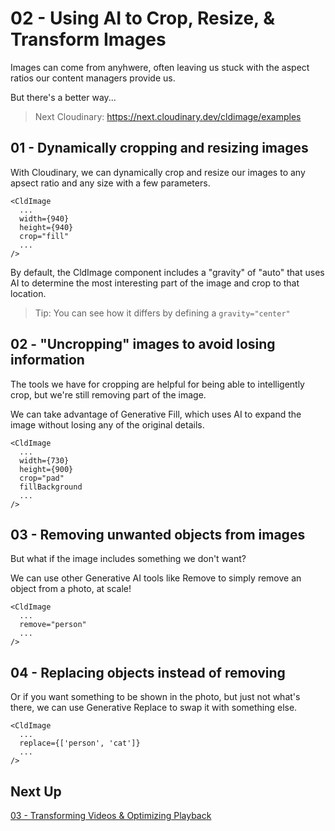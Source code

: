 # 02 - Using AI to Crop, Resize, & Transform Images

Images can come from anyhwere, often leaving us stuck with the aspect ratios our content managers provide us.

But there's a better way...

> Next Cloudinary: https://next.cloudinary.dev/cldimage/examples

## 01 - Dynamically cropping and resizing images

With Cloudinary, we can dynamically crop and resize our images to any apsect ratio and any size with a few parameters.

```
<CldImage
  ...
  width={940}
  height={940}
  crop="fill"
  ...
/>
```

By default, the CldImage component includes a "gravity" of "auto" that uses AI to determine the most interesting part of the image
and crop to that location.

> Tip: You can see how it differs by defining a `gravity="center"`

## 02 - "Uncropping" images to avoid losing information

The tools we have for cropping are helpful for being able to intelligently crop, but we're still removing part of the image.

We can take advantage of Generative Fill, which uses AI to expand the image without losing any of the original details.

```
<CldImage
  ...
  width={730}
  height={900}
  crop="pad"
  fillBackground
  ...
/>
```

## 03 - Removing unwanted objects from images

But what if the image includes something we don't want?

We can use other Generative AI tools like Remove to simply remove an object from a photo, at scale!

```
<CldImage
  ...
  remove="person"
  ...
/>
```


## 04 - Replacing objects instead of removing

Or if you want something to be shown in the photo, but just not what's there, we can use
Generative Replace to swap it with something else.

```
<CldImage
  ...
  replace={['person', 'cat']}
  ...
/>
```

## Next Up

[03 - Transforming Videos & Optimizing Playback](https://github.com/colbyfayock/cloudinary-ai-travel-workshop/blob/main/lessons/03%20-%20Dynamically%20Cropping%20Videos%20with%20Object%20Detection.md)

